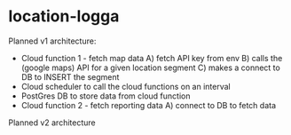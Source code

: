 # location-logga


Planned v1 architecture:

- Cloud function 1 - fetch map data
  A) fetch API key from env
  B) calls the (google maps) API for a given location segment
  C) makes a connect to DB to INSERT the segment
- Cloud scheduler to call the cloud functions on an interval
- PostGres DB to store data from cloud function
- Cloud function 2 - fetch reporting data
  A) connect to DB to fetch data

Planned v2 architecture

  


